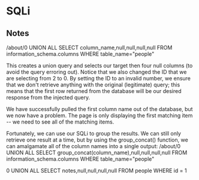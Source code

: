 # SQLi

## Notes

/about/0 UNION ALL SELECT column_name,null,null,null,null FROM information_schema.columns WHERE table_name="people"

This creates a union query and selects our target then four null columns (to avoid the query erroring out). Notice that we also changed the ID that we are selecting from 2 to 0. By setting the ID to an invalid number, we  ensure that we don't retrieve anything with the original (legitimate) query; this means that the first row returned from the database will be our desired response from the injected query.

We have successfully pulled the first column name out of the database, but we now have a problem. The page is only displaying the first matching item -- we need to see all of the matching items.

Fortunately, we can use our SQLi to group the results. We can still only retrieve one result at a time, but by using the group_concat() function, we can amalgamate all of the column names into a single output:
/about/0 UNION ALL SELECT group_concat(column_name),null,null,null,null FROM information_schema.columns WHERE table_name="people"

0 UNION ALL SELECT notes,null,null,null,null FROM people WHERE id = 1
